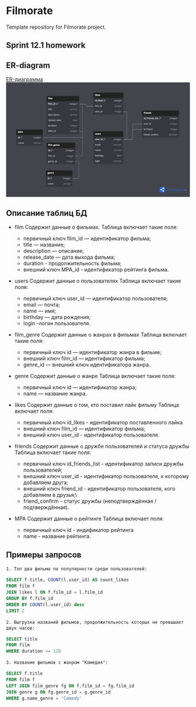 # Filmorate
Template repository for Filmorate project.
## Sprint 12.1 homework


## ER-diagram
[ER-диаграмма](https://dbdiagram.io/d/68242e865b2fc4582f817eb1)
![картинка диаграммы](/updateFLMRT.png)

## Описание таблиц БД
* film
  Содержит данные о фильмах.
  Таблица включает такие поля:
	- первичный ключ film_id — идентификатор фильма;
	- title — название;
	- description — описание;
	- release_date — дата выхода фильма;
	- duration - продолжительность фильма;
	- внешний ключ MPA_id - идентификатор рейтинга фильма.


* users
  Содержит данные о пользователях
  Таблица включает такие поля:
	- первичный ключ user_id — идентификатор пользователя;
	- email — почта;
	- name — имя;
	- birthday — дата рождения;
	- login -логин пользователя.

* film_genre
  Содержит данные о жанрах в фильмах
  Таблица включает такие поля:
	- первичный ключ id — идентификатор жанра в фильме;
	- внешний ключ film_id — идентификатор фильма;
	- genre_id — внешний ключ идентификатора жанра.
* genre
  Содержит данные о жанре
  Таблица включает такие поля:
	- первичный ключ id — идентификатор жанра;
	- name — название жанра.

* likes
  Содержит данные о том, кто поставил лайк фильму
  Таблица включает поля:
	- первичный ключ id_likes - идентификатор поставленного лайка
	- внешний ключ film_id — идентификатор фильма;
	- внешний ключ user_id - идентификатор пользователя.

* friends
  Содержит данные о дружбе пользователей и статуса дружбы
  Таблица включает такие поля:
	- первичный ключ id_friends_list - идентификатор записи дружбы пользователей;
	- внешний ключ user_id - идентификатор пользователя, к которому добавляем друга;
	- внешний ключ friend_id - идентификатор пользователя, кого добавляем в друзья;\
	- friend_confirm - статус дружбы (неподтверждённая / подтверждённая).

* MPA
  Содержит данные о рейтинге
  Таблица включает поля:
	- первичный ключ id - индификатор рейтинга
	- name - название рейтинга.

## Примеры запросов
	1. Топ два фильма по популярности среди пользователей: 
```sql
SELECT f.title, COUNT(l.user_id) AS count_likes
FROM film f
JOIN likes l ON f.film_id = l.film_id
GROUP BY f.film_id
ORDER BY COUNT(l.user_id) desc
LIMIT 2
```

	2. Выгрузка названий фильмов, продолжительность которых не превышает двух часов:
```sql
SELECT title
FROM film
WHERE duration <= 120
```

	3. Название фильмов с жанром "Комедия":
```sql
SELECT f.title
FROM film f
LEFT JOIN film_genre fg ON f.film_id = fg.film_id
JOIN genre g ON fg.genre_id = g.genre_id
WHERE g.name_genre = 'Comedy'
```